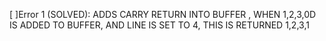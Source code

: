 [ ]Error 1 (SOLVED): ADDS CARRY RETURN INTO BUFFER , WHEN 1,2,3,0D IS ADDED TO BUFFER, AND LINE IS SET TO 4, THIS IS RETURNED 1,2,3,1

